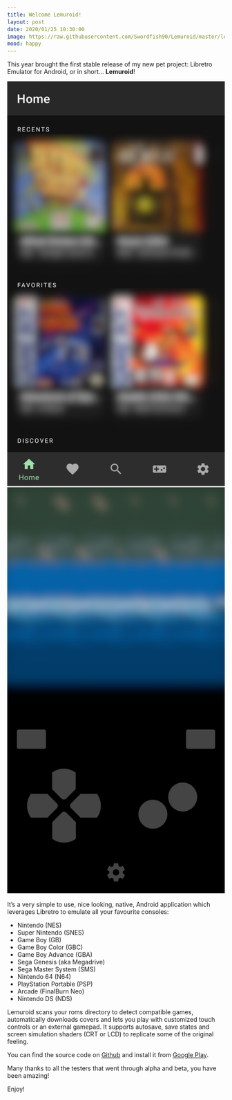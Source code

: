 ```yaml
---
title: Welcome Lemuroid!
layout: post
date: 2020/01/25 10:30:00
image: https://raw.githubusercontent.com/Swordfish90/Lemuroid/master/lemuroid-app/icon/lemuroid_web.png
mood: happy
---
```


This year brought the first stable release of my new pet project: Libretro Emulator for Android, or in short... **Lemuroid**!

![screen1](/assets/images/2020-01-25-welcome-lemuroid-screen1.jpg)![screen2](/assets/images/2020-01-25-welcome-lemuroid-screen2.jpg)


It’s a very simple to use, nice looking, native, Android application which leverages Libretro to emulate all your favourite consoles:

* Nintendo (NES)
* Super Nintendo (SNES)
* Game Boy (GB)
* Game Boy Color (GBC)
* Game Boy Advance (GBA)
* Sega Genesis (aka Megadrive)
* Sega Master System (SMS)
* Nintendo 64 (N64)
* PlayStation Portable (PSP)
* Arcade (FinalBurn Neo)
* Nintendo DS (NDS)

Lemuroid scans your roms directory to detect compatible games, automatically downloads covers and lets you play with customized touch controls or an external gamepad. It supports autosave, save states and screen simulation shaders (CRT or LCD) to replicate some of the original feeling.

You can find the source code on [Github](https://github.com/Swordfish90/Lemuroid) and install it from [Google Play](https://play.google.com/store/apps/details?id=com.swordfish.lemuroid).

Many thanks to all the testers that went through alpha and beta, you have been amazing!

Enjoy!
